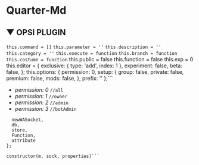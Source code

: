 # Quarter-Md
## ▼ OPSI PLUGIN

```this.command = []```
```this.parameter = ''```
```this.description = ''```
```this.category = ''```
```this.execute = function```
```this.branch = function```
```this.costume = function```
this.public = false
this.function = false
this.exp = 0
this.editor = {
    exclusive: {
        type: 'add',
        index: 1
    },
    experiment:  false,
    beta: false,
};
this.options: {
    permission: 0,
    setup: {
        group: false,
        private: false,
        premium: false,
        mods: false,
    },
    prefix: ''
};```

- *permission: 0* ```//all```
- *permission: 1* ```//owner```
- *permission: 2* ```//admin```
- *permission: 3* ```//botAdmin```

```const properties = { 
  newWASocket, 
  db, 
  store, 
  Function, 
  attribute
};

constructor(m, sock, properties)```
